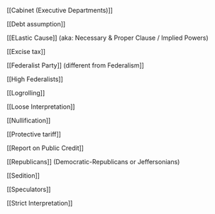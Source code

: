 [[Cabinet (Executive Departments)]]

[[Debt assumption]]

[[ELastic Cause]] (aka: Necessary & Proper Clause / Implied Powers)

[[Excise tax]]

[[Federalist Party]] (different from Federalism]]

[[High Federalists]]

[[Logrolling]]

[[Loose Interpretation]]

[[Nullification]]

[[Protective tariff]]

[[Report on Public Credit]]

[[Republicans]] (Democratic-Republicans or Jeffersonians)

[[Sedition]]

[[Speculators]]

[[Strict Interpretation]]
